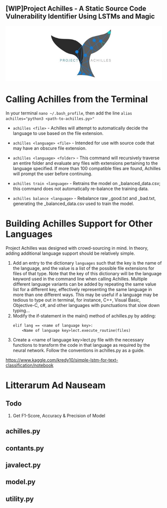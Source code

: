 ## [WIP]Project Achilles - A Static Source Code Vulnerability Identifier Using LSTMs and Magic
![Achilles](assets/logo.jpg)

# Calling Achilles from the Terminal
In your terminal `nano ~/.bash_profile`, then add the line `alias achilles="python3 <path-to-achilles.py>"`
* `achilles <file>` - Achilles will attempt to automatically decide the language to use based on the file extension. 

* `achilles <language> <file>` - Intended for use with source code that may have an obscure file extension.

* `achilles <language> <folder>` - This command will recursively traverse an entire folder and evaluate any files
 with extensions pertaining to the language specified. If more than 100 compatible files are found, Achilles will 
 prompt the user before continuing.

* `achilles train <language>` - Retrains the model on <language>_balanced_data.csv; this command does not automatically
 re-balance the training data.

* `achilles balance <language>` - Rebalance raw <language>_good.txt and <language>_bad.txt, generating the
 <language>_balanced_data.csv used to train the model.


# Building Achilles Support for Other Languages
Project Achilles was designed with crowd-sourcing in mind.
In theory, adding additional language support should be relatively simple.
1. Add an entry to the dictionary `languages` such that the key is the name of
the language, and the value is a list of the possible file extensions for files
of that type. Note that the key of this dictionary will be the language keyword 
used in the command line when calling Achilles. Multiple different language 
variants can be added by repeating the same value list for a different key,
effectively representing the same language in more than one different ways.
This may be useful if a language may be tedious to type out in terminal, for instance,
C++, Visual Basic, Objective-C, c#, and other languages with punctuations that slow
down typing... 
1. Modify the if-statement in the main() method of achilles.py by adding:
    ```
    elif lang == <name of language key>:
        <Name of language key>lect.execute_routine(files)
    ```
1. Create a &lt;name of language key&gt;lect.py file with the necessary functions
to transform the code in that language as required by the neural network.
Follow the conventions in achilles.py as a guide.

https://www.kaggle.com/kredy10/simple-lstm-for-text-classification/notebook

# Litterarum Ad Nauseam
## Todo
1. Get F1-Score, Accuracy & Precision of Model

## achilles.py

## contants.py

## javalect.py

## model.py

## utility.py

